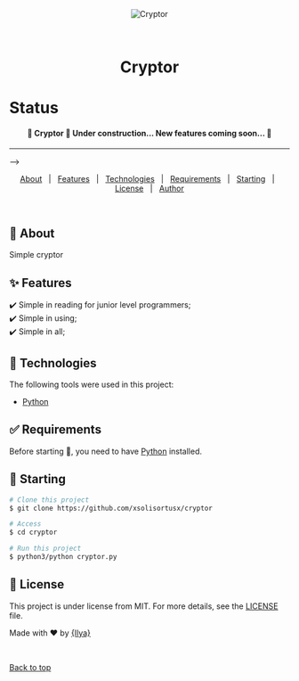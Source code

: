 <div align="center" id="top"> 
  <img src="./.github/app.gif" alt="Cryptor" />

  &#xa0;

  <!-- <a href="https://cryptor.netlify.app">Demo</a> -->
</div>

<h1 align="center">Cryptor</h1>

<p align="center">
 

  <!-- <img alt="Github issues" src="https://img.shields.io/github/issues/xsolisortusx/cryptor?color=56BEB8" /> -->

  <!-- <img alt="Github forks" src="https://img.shields.io/github/forks/xsolisortusx/cryptor?color=56BEB8" /> -->

  <!-- <img alt="Github stars" src="https://img.shields.io/github/stars/xsolisortusx/cryptor?color=56BEB8" /> -->
</p>

# Status

 <h4 align="center"> 
	🚧  Cryptor 🚀 Under construction... New features coming soon...  🚧
</h4> 

<hr> -->

<p align="center">
  <a href="#dart-about">About</a> &#xa0; | &#xa0; 
  <a href="#sparkles-features">Features</a> &#xa0; | &#xa0;
  <a href="#rocket-technologies">Technologies</a> &#xa0; | &#xa0;
  <a href="#white_check_mark-requirements">Requirements</a> &#xa0; | &#xa0;
  <a href="#checkered_flag-starting">Starting</a> &#xa0; | &#xa0;
  <a href="#memo-license">License</a> &#xa0; | &#xa0;
  <a href="https://github.com/xsolisortusx" target="_blank">Author</a>
</p>

<br>

## :dart: About ##

Simple cryptor

## :sparkles: Features ##

:heavy_check_mark: Simple in reading for junior level programmers;\
:heavy_check_mark: Simple in using;\
:heavy_check_mark: Simple in all;

## :rocket: Technologies ##

The following tools were used in this project:

- [Python](https://www.python.org/)

## :white_check_mark: Requirements ##

Before starting :checkered_flag:, you need to have [Python](https://www.python.org/) installed.

## :checkered_flag: Starting ##

```bash
# Clone this project
$ git clone https://github.com/xsolisortusx/cryptor

# Access
$ cd cryptor

# Run this project
$ python3/python cryptor.py
```

## :memo: License ##

This project is under license from MIT. For more details, see the [LICENSE](https://github.com/xsolisortusx/simple-cryptography-v1/blob/main/LICENSE) file.


Made with :heart: by <a href="https://github.com/xsolisortusx" target="_blank">{Ilya}</a>

&#xa0;

<a href="#top">Back to top</a>
